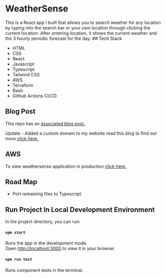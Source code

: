 # WeatherSense 
<div><p>This is a React app I built that allows you to search weather for any location by typing into the search bar or your own location through clicking the current location. After entering location, it shows the current weather and the 3 hourly periodic forecast for the day. 
## Tech Stack

<ul>
  <li>HTML</li>
  <li>CSS</li>
  <li>React</li>
  <li>Javascript</li>
  <li>Typescript</li>
  <li>Tailwind CSS</li>
  <li>AWS</li>
  <li>Terraform</li>
  <li>Bash</li>
  <li>Github Actions CI/CD</li>
</ul>

## Blog Post

This repo has an [associated blog post.](https://medium.com/@fidaamahboob/my-software-engineering-journey-deploying-a-react-app-to-aws-4b0c957db857).

Update - Added a custom domain to my website read this blog to find out more [click here.](https://medium.com/@fidaamahboob/attaching-a-custom-domain-to-aws-cloud-front-using-terraform-complete-guide-f3d4985f24e9)

## AWS

To view weathersense application in production [click here.](https://d3vn25g3axuxaf.cloudfront.net)

## Road Map

<ul>
  <li>Port remaining files to Typescript.</li>
</ul>

## Run Project In Local Development Environment

In the project directory, you can run:

#### `npm start`

Runs the app in the development mode.\
Open [http://localhost:3000](http://localhost:3000) to view it in your browser.

#### `npm run test`

Runs component tests in the terminal.

